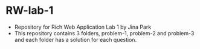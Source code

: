 # RW-lab-1

- Repository for Rich Web Application Lab 1 by Jina Park
- This repository contains 3 folders, problem-1, problem-2 and problem-3 and each folder has a solution for each question. 